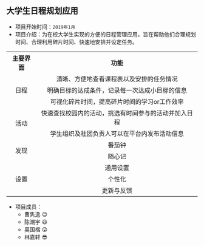 ﻿## 大学生日程规划应用
- 项目开始时间：`2019年1月`
- 项目介绍：为在校大学生实现的方便的日程管理应用，旨在帮助他们合理规划时间、合理利用碎片时间、快速地安排并设定任务。


<body>
    <center>
        <table width = "20%" ,align="center">
            <tr>
                <th>主要界面</th>
                <th>功能</th>   
            </tr>
            <tr>
                <td rowspan="3" align="center">日程</td>    
                <td align="center">清晰、方便地查看课程表以及安排的任务情况</td>
            </tr>
            <tr>
                <td align="center">明确目标的达成条件，记录每一次达成小目标的信息</td>
            </tr>
            <tr>
                <td align="center">可视化碎片时间，提高碎片时间的学习or工作效率</td>
            </tr>
            <tr>
                <td rowspan="2" align="center">活动</td>
                <td align="center">快速查找校园内的活动，挑选有时间参与的活动并加入日程</td>
            </tr>
            <tr>
                <td align="center">学生组织及社团负责人可以在平台内发布活动信息</td>
            </tr>
            <tr>
                <td rowspan="2" align="center">发现</td>
                <td align="center">番茄钟</td>
            </tr>
            <tr>
                <td align="center">随心记</td>
            </tr>
            <tr>
                <td rowspan="3" align="center">设置</td>
                <td align="center">通用设置</td>
            </tr>
            <tr>
                <td align="center">个性化</td>
            </tr>
            <tr>
                <td align="center">更新与反馈</td>
            </tr>
        </table>
    </center>
</body>


- 项目成员：
  - 曹隽逸 😉
  - 陈潮宇 😃
  - 吴国楷 😛
  - 林嘉轩 😎
